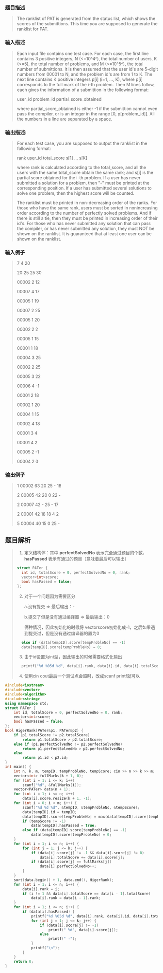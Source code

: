 ### 题目描述

> The ranklist of PAT is generated from the status list, which shows the scores of the submittions. This time you are supposed to generate the ranklist for PAT.

### 输入描述

> Each input file contains one test case. For each case, the first line contains 3 positive integers, N (<=10^4^), the total number of users, K (<=5), the total number of problems, and M (<=10^5^), the total number of submittions. It is then assumed that the user id's are 5-digit numbers from 00001 to N, and the problem id's are from 1 to K. The next line contains K positive integers p[i] (i=1, ..., K), where p[i] corresponds to the full mark of the i-th problem. Then M lines follow, each gives the information of a submittion in the following format:
>
>user_id problem_id partial_score_obtained
>
>where partial_score_obtained is either -1 if the submittion cannot even pass the compiler, or is an integer in the range [0, p[problem_id]]. All the numbers in a line are separated by a space.

### 输出描述:
> For each test case, you are supposed to output the ranklist in the following format:
>
>rank user_id total_score s[1] ... s[K]
>
>where rank is calculated according to the total_score, and all the users with the same total_score obtain the same rank; and s[i] is the partial score obtained for the i-th problem. If a user has never submitted a solution for a problem, then "-" must be printed at the corresponding position. If a user has submitted several solutions to solve one problem, then the highest score will be counted.
>
>The ranklist must be printed in non-decreasing order of the ranks. For those who have the same rank, users must be sorted in nonincreasing order according to the number of perfectly solved problems. And if there is still a tie, then they must be printed in increasing order of their id's. For those who has never submitted any solution that can pass the compiler, or has never submitted any solution, they must NOT be shown on the ranklist. It is guaranteed that at least one user can be shown on the ranklist.

### 输入例子
> 7 4 20
>
>20 25 25 30
>
>00002 2 12
>
>00007 4 17
>
>00005 1 19
>
>00007 2 25
>
>00005 1 20
>
>00002 2 2
>
>00005 1 15
>
>00001 1 18
>
>00004 3 25
>
>00002 2 25
>
>00005 3 22
>
>00006 4 -1
>
>00001 2 18
>
>00002 1 20
>
>00004 1 15
>
>00002 4 18
>
>00001 3 4
>
>00001 4 2
>
>00005 2 -1
>
>00004 2 0

### 输出例子
>1 00002 63 20 25 - 18
>
>2 00005 42 20 0 22 -
>
>2 00007 42 - 25 - 17
>
>2 00001 42 18 18 4 2
>
>5 00004 40 15 0 25 -

## 题目解析
> 1. 定义结构体：其中 **perfectSolvedNo** 表示完全通过题目的个数，**hasPassed** 表示有通过的题目（意味着最后可以输出）
>```C++
>struct PATer {
>	int id, totalScore = 0, perfectSolvedNo = 0, rank;
>	vector<int>score;
>	bool hasPassed = false;
>};
>```
>
> 2. 对于一个问题因为需要区分 
>
>       a.没有提交 => 最后输出：-
>
>       b.提交了但是没有通过编译器 => 最后输出：0
>   
>	 俩种情况，因此初始化的时候将 vector<int>score初始化成-1，之后如果遇到提交过，但是没有通过编译器的置为0
>
>```C++
>   else if (data[tempID].score[tempProbleNo] == -1)
>   data[tempID].score[tempProbleNo] = 0;
>```
>
> 3. 由于id设置为int型，因此输出的时候需要格式化输出
>
>```C++
>   printf("%d %05d %d", data[i].rank, data[i].id, data[i].totalScore);
>```
>
> 4. 使用cin cout最后一个测试点会超时，改成scanf printf就可以
>
>

```C++
#include<iostream>
#include<vector>
#include<algorithm>
#include<string>
using namespace std;
struct PATer {
	int id, totalScore = 0, perfectSolvedNo = 0, rank;
	vector<int>score;
	bool hasPassed = false;
};
bool HigerRank(PATer&p1, PATer&p2) {
	if (p1.totalScore != p2.totalScore)
		return p1.totalScore > p2.totalScore;
	else if (p1.perfectSolvedNo != p2.perfectSolvedNo)
		return p1.perfectSolvedNo > p2.perfectSolvedNo;
	else
		return p1.id < p2.id;
}
int main() {
	int n, k, m, tempID, tempProbleNo, tempScore; cin >> n >> k >> m;
	vector<int> fullMarks(k + 1, 0);
	for (int i = 1; i <= k; i++)
		scanf("%d", &fullMarks[i]);
	vector<PATer> data(n + 1);
	for (int i = 1; i <= n; i++)
		data[i].score.resize(k + 1, -1);
	for (int i = 0; i < m; i++) {
		scanf("%d %d %d", &tempID, &tempProbleNo, &tempScore);
		data[tempID].id = tempID;
		data[tempID].score[tempProbleNo] = max(data[tempID].score[tempProbleNo], tempScore);
		if (tempScore != -1)
			data[tempID].hasPassed = true;
		else if (data[tempID].score[tempProbleNo] == -1)
			data[tempID].score[tempProbleNo] = 0;
	}
	for (int i = 1; i <= n; i++) {
		for (int j = 1; j <= k; j++) {
			if (data[i].score[j] != -1 && data[i].score[j] != 0)
				data[i].totalScore += data[i].score[j];
			if (data[i].score[j] == fullMarks[j])
				data[i].perfectSolvedNo++;
		}
	}
	sort(data.begin() + 1, data.end(), HigerRank);
	for (int i = 1; i <= n; i++) {
		data[i].rank = i;
		if (i != 1 && data[i].totalScore == data[i - 1].totalScore)
			data[i].rank = data[i - 1].rank;
	}
	for (int i = 1; i <= n; i++) {
		if (data[i].hasPassed) {
			printf("%d %05d %d", data[i].rank, data[i].id, data[i].totalScore);
			for (int j = 1; j <= k; j++) {
				if (data[i].score[j] != -1)
					printf(" %d", data[i].score[j]);
				else
					printf(" -");
			}
			printf("\n");
		}
	}
	return 0;
}
```